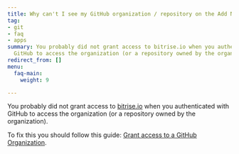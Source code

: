 ```yaml
---
title: Why can't I see my GitHub organization / repository on the Add New App page?
tag:
- git
- faq
- apps
summary: You probably did not grant access to bitrise.io when you authenticated with
  GitHub to access the organization (or a repository owned by the organization).
redirect_from: []
menu:
  faq-main:
    weight: 9

---
```

You probably did not grant access to [bitrise.io](https://www.bitrise.io) when you authenticated with GitHub to access the organization (or a repository owned by the organization).

To fix this you should follow this guide: [Grant access to a GitHub Organization](/faq/grant-access-to-github-organization).